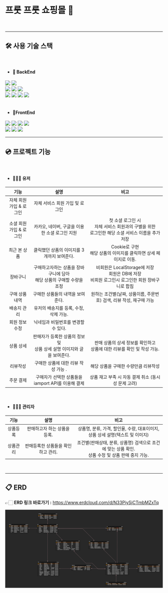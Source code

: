 # 프룻 프룻 쇼핑몰 🍎


<br>

---
## 🛠 사용 기술 스택
<br>

- #### 📌 BackEnd
<img src="https://img.shields.io/badge/Spring Boot 2.7.6-6DB33F?style=flat-square&logo=springboot&logoColor=white"/>
<img src="https://img.shields.io/badge/Spring Security-00AB77?style=flat-square&logo=springsecurity&logoColor=white"/>
<br>
<img src="https://img.shields.io/badge/java 11-007396?style=flat-square&logo=java&logoColor=white"/>
<img src="https://img.shields.io/badge/Gradle-02303A?style=flat-square&logo=Gradle&logoColor=white"/>
<img src="https://img.shields.io/badge/log4j2-BEFCFF?style=flat-square&logo=&logoColor=white"/>
<br>
<img src="https://img.shields.io/badge/MySQL-4479A1?style=flat-square&logo=MySQL&logoColor=white"/>
<img src="https://img.shields.io/badge/Redis-DC382D?style=flat-square&logo=redis&logoColor=white"/>
<img src="https://img.shields.io/badge/Firebase-FFCA28?style=flat-square&logo=firebase&logoColor=white"/>
<img src="https://img.shields.io/badge/MyBatis-9EB0A2?style=flat-square&logo=&logoColor=white"/>
<br>
<br>

- #### 📌FrontEnd
<img src="https://img.shields.io/badge/HTML5-E34F26?style=flat-square&logo=html5&logoColor=white"/>
<img src="https://img.shields.io/badge/CSS3-1572B6?style=flat-square&logo=css3&logoColor=white"/>
<img src="https://img.shields.io/badge/jQuery-0769AD?style=flat-square&logo=jQuery&logoColor=white"/>
<img src="https://img.shields.io/badge/Axios-5A29E4?style=flat-square&logo=axios&logoColor=white"/>
<br>
<img src="https://img.shields.io/badge/Swiper-6332F6?style=flat-square&logo=swiper&logoColor=white"/>
<img src="https://img.shields.io/badge/TinyMCE-2596BE?style=flat-square&logo=TinyMCE&logoColor=white"/>
<img src="https://img.shields.io/badge/Thymeleaf-005F0F?style=flat-square&logo=thymeleaf&logoColor=white"/>
<br>

---
## 💿 프로젝트 기능
<br>

- #### 🙍🏻‍♂️ 유저
|      기능       |                      설명                       |                                 비고                                 |
|:-------------:|:---------------------------------------------:|:------------------------------------------------------------------:|
| 자체 회원가입 & 로그인 |              자체 서비스 회원 가입 및 로그인               |                                                                    |
| 소셜 회원가입 & 로그인 |          카카오, 네이버, 구글을 이용한 소셜 로그인 지원          |  첫 소셜 로그인 시<br/>자체 서비스 회원과의 구별을 위한<br/> 로그인한 해당 소셜 서비스 이름을 추가 저장   |
|    최근 본 상품    |           클릭했던 상품의 이미지를 3개까지 보여준다.            |            Cookie로 구현<br/>해당 상품의 이미지를 클릭하면 상세 페이지로 이동.             |
|     장바구니      |  구매하고자하는 상품을 장바구니에 담아 <br/>해당 상품의 구매할 수량을 조정  | 비회원은 LocalStorage에 저장<br/>회원은 DB에 저장<br/>비회원 로그인시 로그인한 회원 장바구니로 합침 |
|   구매 상품 내역    |              구매한 상품들의 내역을 보여준다.               |             원하는 조건별(날짜, 상품이름, 주문번호) 검색, 리뷰 작성, 재구매 가능              |
|    배송지 관리     |            유저의 배송지를 등록, 수정, 삭제 가능.            |                                                                    |
|   회원 정보 수정    |             닉네임과 비밀번호를 변경할 수 있다.              |                                                                    |
|     상품 상세     | 판매자가 등록한 상품의 정보 및 <br/>상품 상세 설명 이미지와 글을 보여준다. |           판매 상품의 상세 정보를 확인하고<br/>상품에 대한 리뷰를 확인 및 작성 가능.            |
|     리뷰작성      |            구매한 상품에 대한 리뷰 작성 가능  .             |                        해당 상품을 구매한 수량만큼 리뷰작성                        |
|     주문 결제     |       구매자가 선택한 상품들을 iamport API를 이용해 결제       |                  상품 재고 부족 시 자동 결제 취소 (동시성 문제 고려)                   |
<br>

- #### ️👨🏻‍🔧 관리자
|      기능       |         설명          |                              비고                               |
|:-------------:|:-------------------:|:-------------------------------------------------------------:|
| 상품등록 |  판매하고자 하는 상품을 등록.   |     상품명, 분류, 가격, 할인율, 수량, 대표이미지,<br/> 상품 상세 설명(텍스트 및 이미지)     |
| 상품관리 | 판매등록한 상품들을 확인하고 관리. | 조건별(판매상태, 분류, 상품명) 검색으로 조건에 맞는 상품 확인.<br/>상품 수정 및 상품 판매 중지 가능. |
<br>


---
## 📋 ERD
👉🏻 **ERD 링크 바로가기 :** https://www.erdcloud.com/d/N33PiySjCTmbMZxTq

![img_1.png](img_1.png)
